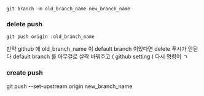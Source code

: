 ```
git branch -m old_branch_name new_branch_name
```

### delete push
```
git push origin :old_branch_name
```
만약 github 에 old_branch_name 이 default branch 이었다면 delete 푸시가 안된다
default branch 를 아무걸로 살짝 바꿔주고 ( github setting ) 다시 명령어 ㄱ

### create push
git push --set-upstream origin new_branch_name
